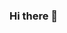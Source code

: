 ### Hi there 👋

<!--
**eendrick/eendrick** is a ✨ _special_ ✨ repository because its `README.md` (this file) appears on your GitHub profile.


---
🧰 Stack

<img src="https://cdn.worldvectorlogo.com/logos/javascript.svg" alt="JavaScript Logo" width="50" height="50"/> <img src="https://cdn.worldvectorlogo.com/logos/css3.svg" alt="CSS Logo" width="50" height="50"/><img src="https://raw.githubusercontent.com/devicons/devicon/c7d326b6009e60442abc35fa45706d6f30ee4c8e/icons/react/react-original.svg" alt="React Logo" width="50" height="50"/><img src="https://raw.githubusercontent.com/devicons/devicon/c7d326b6009e60442abc35fa45706d6f30ee4c8e/icons/dotnetcore/dotnetcore-original.svg" alt="dotnet core Logo" width="50" height="50"/>

---
